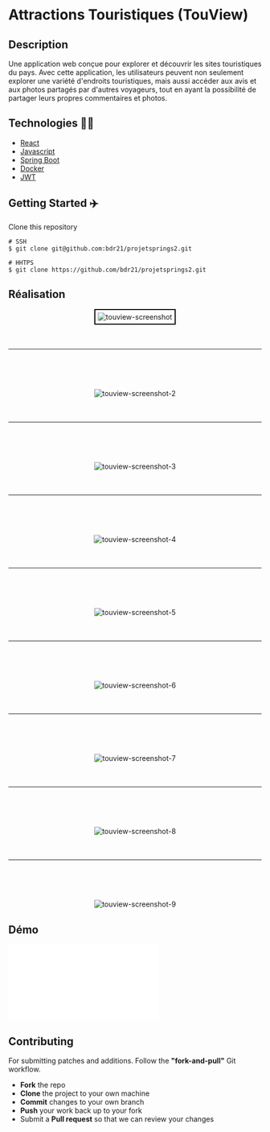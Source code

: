 # Attractions Touristiques (TouView)

## Description

Une application web conçue pour explorer et découvrir les sites touristiques du pays. Avec cette application, les utilisateurs peuvent non seulement explorer une variété d'endroits touristiques, mais aussi accéder aux avis et aux photos partagés par d'autres voyageurs, tout en ayant la possibilité de partager leurs propres commentaires et photos.

## Technologies :man_technologist:

- [React](https://react.dev/)
- [Javascript](https://www.javascript.com/)
- [Spring Boot](https://spring.io/projects/spring-boot)
- [Docker](https://www.docker.com/)
- [JWT](https://jwt.io/)

## Getting Started :airplane:

Clone this repository

```shell
# SSH
$ git clone git@github.com:bdr21/projetsprings2.git

# HHTPS
$ git clone https://github.com/bdr21/projetsprings2.git
```

## Réalisation

<p align=center>
    <p align=center>
        <img src="https://imageupload.io/ib/PFzItZWPgwrcDqb_1694965342.png" alt="touview-screenshot" style="border: 2px solid #000; padding: 5px;"/>
        <br>
        <br>
        <br>
        <hr>
        <br>
        <br>
        <br>
    </p>
    <p align=center>
        <img src="https://imageupload.io/ib/pnjE2jOZw2TMRnX_1694965154.png" alt="touview-screenshot-2"/>
        <br>
        <br>
        <br>
        <hr>
        <br>
        <br>
        <br>
    </p>
    <p align=center>
        <img src="https://imageupload.io/ib/GDnJY7Br9o9D0RM_1694965169.png" alt="touview-screenshot-3"/>
        <br>
        <br>
        <br>
        <hr>
        <br>
        <br>
        <br>
    </p>
    <p align=center>
        <img src="https://imageupload.io/ib/F3soioEWetQv9nM_1694965168.png" alt="touview-screenshot-4"/>
        <br>
        <br>
        <br>
        <hr>
        <br>
        <br>
        <br>
    </p>
    <p align=center>
        <img src="https://imageupload.io/ib/e1ByFvnCO2Z4j8x_1694965127.png" alt="touview-screenshot-5"/>
        <br>
        <br>
        <br>
        <hr>
        <br>
        <br>
        <br>
    </p>
    <p align=center>
        <img src="https://imageupload.io/ib/X027IIJ5wZp4LL3_1694965129.png" alt="touview-screenshot-6"/>
        <br>
        <br>
        <br>
        <hr>
        <br>
        <br>
        <br>
    </p>
    <p align=center>
        <img src="https://imageupload.io/ib/7Z7NsW1pmpL88HK_1694965342.png" alt="touview-screenshot-7"/>
        <br>
        <br>
        <br>
        <hr>
        <br>
        <br>
        <br>
    </p>
    <p align=center>
        <img src="https://imageupload.io/ib/cmku6mely9wJzGd_1694965339.png" alt="touview-screenshot-8"/>
        <br>
        <br>
        <br>
        <hr>
        <br>
        <br>
        <br>
    </p>
    <p align=center>
        <img src="https://imageupload.io/ib/g69nwQcGB7Mnbd8_1694965342.png" alt="touview-screenshot-9"/>
    </p>
</p>

## Démo

<iframe class="primary-border-radius" frameborder="0" allowfullscreen="" src="//www.youtube.com/embed/ORC66cHBZo4"></iframe>

## Contributing

For submitting patches and additions. Follow the **"fork-and-pull"** Git workflow.

- **Fork** the repo
- **Clone** the project to your own machine
- **Commit** changes to your own branch
- **Push** your work back up to your fork
- Submit a **Pull request** so that we can review your changes

